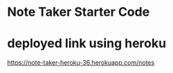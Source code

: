 # Note Taker Starter Code

# deployed link using heroku
https://note-taker-heroku-36.herokuapp.com/notes